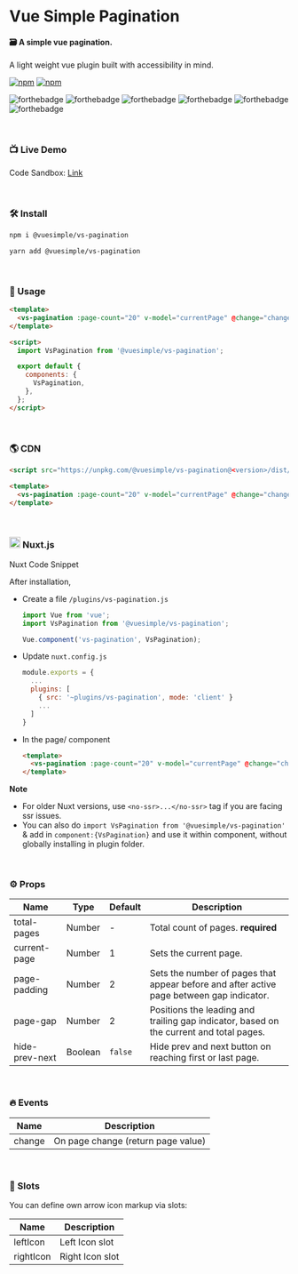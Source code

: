 # Vue Simple Pagination

#### 🗃 A simple vue pagination.

A light weight vue plugin built with accessibility in mind.

[![npm](https://img.shields.io/npm/v/@vuesimple/vs-pagination.svg)](https://www.npmjs.com/package/@vuesimple/vs-pagination)
[![npm](https://img.shields.io/npm/dt/@vuesimple/vs-pagination.svg)](https://img.shields.io/npm/dt/@vuesimple/vs-pagination.svg)
<br />

![forthebadge](https://forthebadge.com/images/badges/made-with-vue.svg)
![forthebadge](https://forthebadge.com/images/badges/made-with-javascript.svg)
![forthebadge](https://forthebadge.com/images/badges/built-with-love.svg)
![forthebadge](https://forthebadge.com/images/badges/built-with-swag.svg)
![forthebadge](https://forthebadge.com/images/badges/check-it-out.svg)
![forthebadge](https://forthebadge.com/images/badges/60-percent-of-the-time-works-every-time.svg)

<br />

### 📺 Live Demo

Code Sandbox: [Link](https://codesandbox.io/s/vs-pagination-vlsrl)

<br />

### 🛠 Install

```bash
npm i @vuesimple/vs-pagination
```

```bash
yarn add @vuesimple/vs-pagination
```

<br />

### 🚀 Usage

```html
<template>
  <vs-pagination :page-count="20" v-model="currentPage" @change="changePage"></vs-pagination>
</template>

<script>
  import VsPagination from '@vuesimple/vs-pagination';

  export default {
    components: {
      VsPagination,
    },
  };
</script>
```

<br />

### 🌎 CDN

```html
<script src="https://unpkg.com/@vuesimple/vs-pagination@<version>/dist/vs-pagination.min.js"></script>
```

```html
<template>
  <vs-pagination :page-count="20" v-model="currentPage" @change="changePage"></vs-pagination>
</template>
```

<br />

<h3> 
  <img src="https://nuxtjs.org/favicon.ico" width="20px"> Nuxt.js
</h3>

Nuxt Code Snippet

After installation,

- Create a file `/plugins/vs-pagination.js`

  ```javascript
  import Vue from 'vue';
  import VsPagination from '@vuesimple/vs-pagination';

  Vue.component('vs-pagination', VsPagination);
  ```

- Update `nuxt.config.js`
  ```javascript
  module.exports = {
    ...
    plugins: [
      { src: '~plugins/vs-pagination', mode: 'client' }
      ...
    ]
  }
  ```
- In the page/ component

  ```html
  <template>
    <vs-pagination :page-count="20" v-model="currentPage" @change="changePage"></vs-pagination>
  </template>
  ```

**Note**

- For older Nuxt versions, use `<no-ssr>...</no-ssr>` tag if you are facing ssr issues.
- You can also do
  `import VsPagination from '@vuesimple/vs-pagination'`
  & add in `component:{VsPagination}` and use it within component, without globally installing in plugin folder.

<br />

### ⚙ Props

| Name           | Type    | Default | Description                                                                              |
| -------------- | ------- | ------- | ---------------------------------------------------------------------------------------- |
| total-pages    | Number  | -       | Total count of pages. **required**                                                       |
| current-page   | Number  | 1       | Sets the current page.                                                                   |
| page-padding   | Number  | 2       | Sets the number of pages that appear before and after active page between gap indicator. |
| page-gap       | Number  | 2       | Positions the leading and trailing gap indicator, based on the current and total pages.  |
| hide-prev-next | Boolean | `false` | Hide prev and next button on reaching first or last page.                                |

<br />

### 🔥 Events

| Name   | Description                        |
| ------ | ---------------------------------- |
| change | On page change (return page value) |

<br />

### 📎 Slots

You can define own arrow icon markup via slots:

| Name      | Description     |
| --------- | --------------- |
| leftIcon  | Left Icon slot  |
| rightIcon | Right Icon slot |
